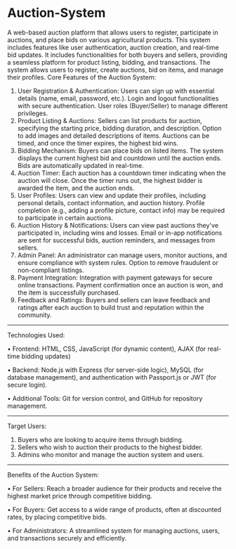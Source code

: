 # Auction-System
A web-based auction platform that allows users to register, participate in auctions, and place bids on various agricultural products. This system includes features like user authentication, auction creation, and real-time bid updates.
It includes functionalities for both buyers and sellers, providing a seamless platform for product listing, bidding, and transactions. The system allows users to register, create auctions, bid on items, and manage their profiles.
Core Features of the Auction System:
1.	User Registration & Authentication:
	Users can sign up with essential details (name, email, password, etc.).
	Login and logout functionalities with secure authentication.
	User roles (Buyer/Seller) to manage different privileges.
2.	Product Listing & Auctions:
	Sellers can list products for auction, specifying the starting price, bidding duration, and description.
	Option to add images and detailed descriptions of items.
	Auctions can be timed, and once the timer expires, the highest bid wins.
3.	Bidding Mechanism:
	Buyers can place bids on listed items.
	The system displays the current highest bid and countdown until the auction ends.
	Bids are automatically updated in real-time.
4.	Auction Timer:
  Each auction has a countdown timer indicating when the auction will close.
	Once the timer runs out, the highest bidder is awarded the item, and the auction ends.
5.	User Profiles:
	Users can view and update their profiles, including personal details, contact information, and auction history.
	Profile completion (e.g., adding a profile picture, contact info) may be required to participate in certain auctions.
6.	Auction History & Notifications:
  Users can view past auctions they've participated in, including wins and losses.
	Email or in-app notifications are sent for successful bids, auction reminders, and messages from sellers.
7.	Admin Panel:
	An administrator can manage users, monitor auctions, and ensure compliance with system rules.
	Option to remove fraudulent or non-compliant listings.
8.	Payment Integration:
	Integration with payment gateways for secure online transactions.
	Payment confirmation once an auction is won, and the item is successfully purchased.
9.	Feedback and Ratings:
	Buyers and sellers can leave feedback and ratings after each auction to build trust and reputation within the community.
________________________________________________________________________________________________________________
Technologies Used:

•	Frontend: HTML, CSS, JavaScript (for dynamic content), AJAX (for real-time bidding updates)

•	Backend: Node.js with Express (for server-side logic), MySQL (for database management), and authentication with Passport.js or JWT (for secure login).

•	Additional Tools: Git for version control, and GitHub for repository management.
________________________________________
Target Users:
1.	Buyers who are looking to acquire items through bidding.
2.	Sellers who wish to auction their products to the highest bidder.
3.	Admins who monitor and manage the auction system and users.
________________________________________
Benefits of the Auction System:

• For Sellers: Reach a broader audience for their products and receive the highest market price through competitive bidding.

•	For Buyers: Get access to a wide range of products, often at discounted rates, by placing competitive bids.

•	For Administrators: A streamlined system for managing auctions, users, and transactions securely and efficiently.
